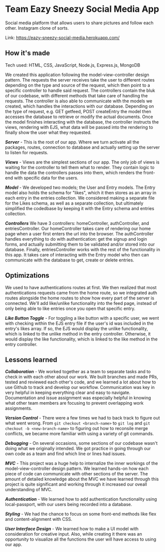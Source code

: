 # Team Eazy Sneezy Social Media App

Social media platform that allows users to share pictures and follow each other. Instagram clone of sorts.

Link: https://eazy-sneezy-social-media.herokuapp.com/

## How it's made

Tech used: HTML, CSS, JavaScript, Node.js, Express.js, MongoDB

We created this application following the model-view-controller design pattern. The requests the server receives take the user to different routes depending on the type and source of the request, which then point to a specific controller to handle said request. The controllers contain the bluk of our codebase, with different methods that take care of handling the requests. The controller is also able to communicate with the models we created, which handles the interactions with our database. Depending on the type of request, e.g. GET getfeed, POST createEntry the model then accesses the database to retrieve or modify the actual documents. Once the model finishes interacting with the database, the controller instructs the views, rendering with EJS, what data will be passed into the rendering to finally show the user what they requested.


_**Server**_ - This is the root of our app. Where we turn activate all the packages, routes, connection to database and actually setting up the server to listen for requests. 

_**Views**_ - Views are the simplest sections of our app. The only job of views is waiting for the controller to tell them what to render. They contain logic to handle the data the controllers passes into them, which renders the front-end with specific data for the users.

_**Model**_ - We developed two models; the User and Entry models. The Entry model also holds the schema for "likes", which it then stores as an array in each entry in the entries collection. We considered making a separate file for the Likes schema, as well as a separate collection, but ultimately simplified the codedbase by keeping it with the Entry schema and entries collection.

_**Controllers**_ We have 3 controllers: homeController, authController, and entriesController. Our homeController takes care of rendering our home page when a user first enters the url into the browser. The authController handles everything to do with authentication: get the signup and login forms, and actually submitting them to be validated and/or stored into our database. Finally, entriesController works with the rest of the functionality in this app. It takes care of interacting with the Entry model who then can communicate with the database to get, create or delete entries.  

## Optimizations

We used to have authentications routes at first. We then realized that most authentications requests came from the home route, so we integrated auth routes alongside the home routes to show how every part of the server is connected. We'll add like/unlike functionality into the feed page, instead of only being able to like entries once you open that specific entry.

_**Like Button Toggle**_ - For toggling a like button with a specific user, we went with checking within the EJS entry file if the user's id was included in the entry's likes array. If so, the EJS would display the unlike functionality, which is linked to the unlike method in the entry controller. Otherwise, it would display the like functionality, which is linked to the like method in the entry controller.

## Lessons learned

_**Collaboration**_ - We worked together as a team to separate tasks and to check in with each other about our work. We built branches and made PRs, tested and reviewed each other's code, and we learned a lot about how to use Github to track and develop our workflow.  Communication was key in very helpful in keeping everything clear and easy to navigate.  Documentation and issue assignment was especially helpful in knowing what other team members are focusing to prevent overlapping work assignments.

_**Version Control**_ - There were a few times we had to back track to figure out what went wrong. From `git checkout <branch-name>` to `git log` and `git checkout -b <new-branch-name>` to figuring out how to reconsile merge conflicts, we became more familiar with using a variety of git commands.  

_**Debugging**_ - On several occasions, some sections of our codebase wasn't doing what we originally intended. We got practice in going through our own code as a team and find which line or lines had issues. 

_**MVC**_ - This project was a huge help to internalize the inner workings of the model-view-controller design pattern. We learned hands-on how each piece of code can communicate with other sections of the server.  The amount of detailed knowledge about the MVC we have learned through this project is quite significant and working through it increased our oveall understanding of MVC.

_**Authentication**_ - We learned how to add authentication functionality using local-passport, with our users being recorded into a database.

_**Styling**_ - We had the chance to focus on some front-end methods like flex and content-alignment with CSS.

_**User Interface Design**_ - We learned how to make a UI model with consideration for creative input.  Also, while creating it there was an opportunity to visualize all the functions the user will have access to using our app.
